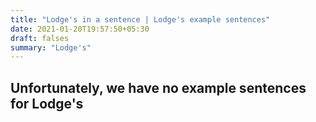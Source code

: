 ```yaml
---
title: "Lodge's in a sentence | Lodge's example sentences"
date: 2021-01-20T19:57:50+05:30
draft: falses
summary: "Lodge's"
---
```

## Unfortunately, we have no example sentences for Lodge's                 
